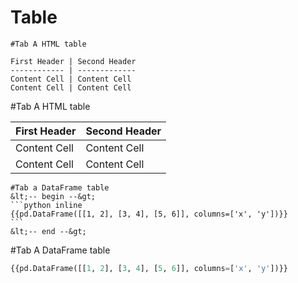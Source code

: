# Table

~~~
#Tab A HTML table

First Header | Second Header
------------ | -------------
Content Cell | Content Cell
Content Cell | Content Cell

~~~

#Tab A HTML table

First Header | Second Header
------------ | -------------
Content Cell | Content Cell
Content Cell | Content Cell


~~~
#Tab a DataFrame table
&lt;-- begin --&gt;
```python inline
{{pd.DataFrame([[1, 2], [3, 4], [5, 6]], columns=['x', 'y'])}}
```
&lt;-- end --&gt;
~~~

#Tab A DataFrame table
<!-- begin -->
```python inline
{{pd.DataFrame([[1, 2], [3, 4], [5, 6]], columns=['x', 'y'])}}
```
<!-- end -->
